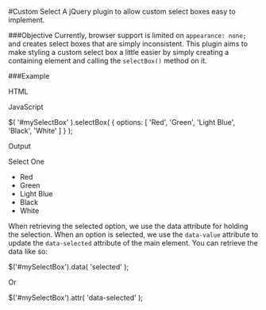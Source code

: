 #Custom Select
A jQuery plugin to allow custom select boxes easy to implement.

###Objective
Currently, browser support is limited on `appearance: none;` and creates select boxes that are simply inconsistent. This plugin aims to make styling a custom select box a little easier by simply creating a containing element and calling the `selectBox()` method on it.

###Example

HTML

  <div id="mySelectBox"></div>

JavaScript

  $( '#mySelectBox' ).selectBox( {
    options: [
      'Red',
      'Green',
      'Light Blue',
      'Black',
      'White'
    ]
  } );

Output

  <div id="mySelectBox" data-selected>
    <div class="selected-option">Select One</div>
    <ul>
      <li class="option" data-value="red">Red</li>
      <li class="option" data-value="green">Green</li>
      <li class="option" data-value="lightblue">Light Blue</li>
      <li class="option" data-value="black">Black</li>
      <li class="option" data-value="white">White</li>
    </ul>
  </div>

When retrieving the selected option, we use the data attribute for holding the selection. When an option is selected, we use the `data-value` attribute to update the `data-selected` attribute of the main element. You can retrieve the data like so:

  $('#mySelectBox').data( 'selected' );

Or

  $('#mySelectBox').attr( 'data-selected' );
